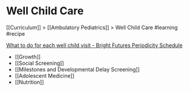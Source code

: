 # Well Child Care
[[Curriculum]] > [[Ambulatory Pediatrics]] > Well Child Care
#learning
#recipe

[What to do for each well child visit - Bright Futures Periodicity Schedule](https://www.aap.org/en-us/Documents/periodicity_schedule.pdf)

* [[Growth]]
* [[Social Screening]]
* [[Milestones and Developmental Delay Screening]]
* [[Adolescent Medicine]]
* [[Nutrition]]